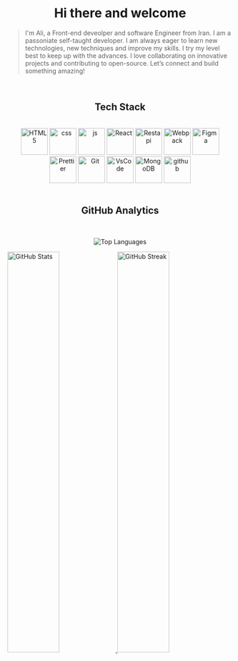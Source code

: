 <h1 align="center">Hi there and welcome</h1>

> I'm Ali, a Front-end deveolper and software Engineer from Iran. I am a passoniate self-taught developer. I am always eager to learn new technologies, new techniques and improve my skills. I try my level best to keep up with the advances.  I love collaborating on innovative projects and contributing to open-source. Let’s connect and build something amazing!

<br />

 <h2 align="center">Tech Stack </h2> 

 <br />

<div align="center">
  <img src="https://skillicons.dev/icons?i=html" width="60" height="60" alt="HTML5" />
  <img src="https://skillicons.dev/icons?i=css" width="60" height="60" alt="css" />
  <img src="https://techstack-generator.vercel.app/js-icon.svg" alt="js" width="60" height="60" />
  <img src="https://techstack-generator.vercel.app/react-icon.svg" alt="React" width="60" height="60" />
  <img src="https://techstack-generator.vercel.app/restapi-icon.svg" width="60" height="60" alt="Restapi" />
  <img src="https://techstack-generator.vercel.app/webpack-icon.svg" alt="Webpack" width="60" height="60" />
  <img src="https://www.vectorlogo.zone/logos/figma/figma-icon.svg" alt="Figma" width="60" height="60"/>
  <img src="https://techstack-generator.vercel.app/prettier-icon.svg" alt="Prettier" width="60" height="60" />
  <img src="https://user-images.githubusercontent.com/25181517/192108372-f71d70ac-7ae6-4c0d-8395-51d8870c2ef0.png" width="60" height="60" alt="Git" />
  <img src="https://skillicons.dev/icons?i=vscode" width="60" height="60" alt="VsCode" />
  <img src="https://www.vectorlogo.zone/logos/mongodb/mongodb-icon.svg" alt="MongoDB" width="60" height="60"/>
  <img src="https://techstack-generator.vercel.app/github-icon.svg" alt="github" width="60" height="60" />
</div>

<br/>

<h2 align="center"> GitHub Analytics </h2>

  <br />

<p align="center">
  <img src="https://github-readme-stats.vercel.app/api/top-langs/?username=devby-ali&theme=nightowl&hide_border=true&include_all_commits=true&count_private=true&layout=compact" alt="Top Languages" />
</p>

<div>
  <a href="https://github.com/devby-ali?tab=repositories">
    <img src="https://github-readme-stats-one-bice.vercel.app/api?username=devby-ali&theme=nightowl&show_icons=true&count_private=true&hide_border=true&role=OWNER,ORGANIZATION_MEMBER,COLLABORATOR" width="48%" alt="GitHub Stats"/>
  </a>
  <a href="https://github.com/devby-ali?tab=stars">
    <img src="https://github-readme-streak-stats.herokuapp.com?user=devby-ali&theme=nightowl&hide_border=true&date_format=M%20j%5B%2C%20Y%5D" width="48%" alt="GitHub Streak"/>
  </a>
</div>
